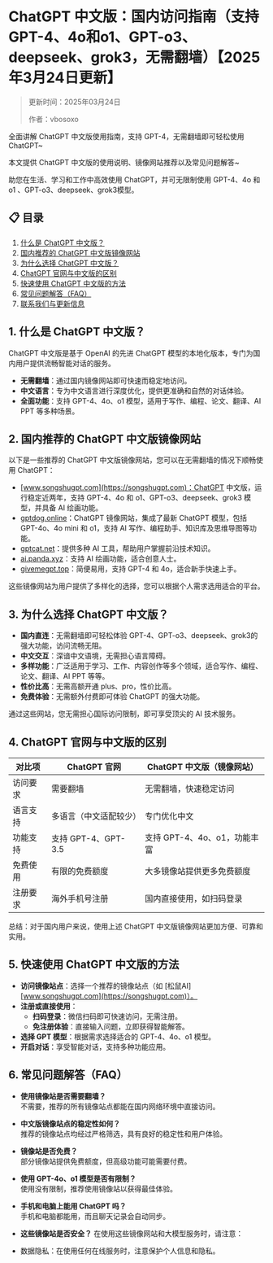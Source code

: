 # ChatGPT 中文版：国内访问指南（支持 GPT-4、4o和o1、GPT-o3、deepseek、grok3，无需翻墙）【2025年3月24日更新】

> 更新时间：2025年03月24日
>
> 作者：vbosoxo

全面讲解 ChatGPT 中文版使用指南，支持 GPT-4，无需翻墙即可轻松使用 ChatGPT~

本文提供 ChatGPT 中文版的使用说明、镜像网站推荐以及常见问题解答~

助您在生活、学习和工作中高效使用 ChatGPT，并可无限制使用 GPT-4、4o 和 o1 、GPT-o3、deepseek、grok3模型。

## 📋 目录
1. [什么是 ChatGPT 中文版？](#什么是-chatgpt-中文版)
2. [国内推荐的 ChatGPT 中文版镜像网站](#国内推荐的-chatgpt-中文版镜像网站)
3. [为什么选择 ChatGPT 中文版？](#为什么选择-chatgpt-中文版)
4. [ChatGPT 官网与中文版的区别](#chatgpt-官网与中文版的区别)
5. [快速使用 ChatGPT 中文版的方法](#快速使用-chatgpt-中文版的方法)
6. [常见问题解答（FAQ）](#常见问题解答faq)
7. [联系我们与更新信息](#联系我们与更新信息)

## 1. 什么是 ChatGPT 中文版？

ChatGPT 中文版是基于 OpenAI 的先进 ChatGPT 模型的本地化版本，专门为国内用户提供流畅智能对话的服务。

- **无需翻墙**：通过国内镜像网站即可快速而稳定地访问。
- **中文语言**：专为中文语言进行深度优化，提供更准确和自然的对话体验。
- **全面功能**：支持 GPT-4、4o、o1 模型，适用于写作、编程、论文、翻译、AI PPT 等多种场景。

## 2. 国内推荐的 ChatGPT 中文版镜像网站

以下是一些推荐的 ChatGPT 中文版镜像网站，您可以在无需翻墙的情况下顺畅使用 ChatGPT：

- [www.songshugpt.com](https://songshugpt.com)：ChatGPT 中文版，运行稳定近两年，支持 GPT-4、4o 和 o1、GPT-o3、deepseek、grok3 模型，并具备 AI 绘画功能。
- [gptdog.online](https://gptdog.online)：ChatGPT 镜像网站，集成了最新 ChatGPT 模型，包括 GPT-4o、4o mini 和 o1，支持 AI 写作、编程助手、知识库及思维导图等功能。
- [gptcat.net](https://gptcat.net)：提供多种 AI 工具，帮助用户掌握前沿技术知识。
- [ai.panda.xyz](https://ai.panda.xyz)：支持 AI 绘画功能，适合创意人士。
- [givemegpt.top](https://givemegpt.top)：简便易用，支持 GPT-4 和 4o，适合新手快速上手。

这些镜像网站为用户提供了多样化的选择，您可以根据个人需求选用适合的平台。

## 3. 为什么选择 ChatGPT 中文版？

- **国内直连**：无需翻墙即可轻松体验 GPT-4、GPT-o3、deepseek、grok3的强大功能，访问流畅无阻。
- **中文交互**：深谙中文语境，无需担心语言障碍。
- **多样功能**：广泛适用于学习、工作、内容创作等多个领域，适合写作、编程、论文、翻译、AI PPT 等等。
- **性价比高**：无需高额开通 plus、pro，性价比高。
- **免费体验**：无需额外付费即可体验 ChatGPT 的强大功能。

通过这些网站，您无需担心国际访问限制，即可享受顶尖的 AI 技术服务。

## 4. ChatGPT 官网与中文版的区别

| 对比项         | ChatGPT 官网       | ChatGPT 中文版（镜像网站） |
|----------------|-------------------|---------------------------|
| 访问要求       | 需要翻墙          | 无需翻墙，快速稳定访问     |
| 语言支持       | 多语言（中文适配较少） | 专门优化中文               |
| 功能支持       | 支持 GPT-4、GPT-3.5 | 支持 GPT-4、4o、o1，功能丰富 |
| 免费使用       | 有限的免费额度    | 大多镜像站提供更多免费额度 |
| 注册要求       | 海外手机号注册    | 国内直接使用，如扫码登录   |

总结：对于国内用户来说，使用上述 ChatGPT 中文版镜像网站更加方便、可靠和实用。

## 5. 快速使用 ChatGPT 中文版的方法

- **访问镜像站点**：选择一个推荐的镜像站点（如 [松鼠AI][www.songshugpt.com](https://songshugpt.com)）。
- **注册或直接使用**：
  - **扫码登录**：微信扫码即可快速访问，无需注册。
  - **免注册体验**：直接输入问题，立即获得智能解答。
- **选择 GPT 模型**：根据需求选择适合的 GPT-4、4o、o1 模型。
- **开启对话**：享受智能对话，支持多种功能应用。

## 6. 常见问题解答（FAQ）

- **使用镜像站是否需要翻墙？**  
  不需要，推荐的所有镜像站点都能在国内网络环境中直接访问。

- **中文版镜像站点的稳定性如何？**  
  推荐的镜像站点均经过严格筛选，具有良好的稳定性和用户体验。

- **镜像站是否免费？**  
  部分镜像站提供免费额度，但高级功能可能需要付费。

- **使用 GPT-4o、o1 模型是否有限制？**  
  使用没有限制，推荐使用镜像站以获得最佳体验。

- **手机和电脑上能用 ChatGPT 吗？**  
  手机和电脑都能用，而且聊天记录会自动同步。

- **这些镜像站是否安全？**
在使用这些镜像网站和大模型服务时，请注意：
- 数据隐私：在使用任何在线服务时，注意保护个人信息和隐私。


